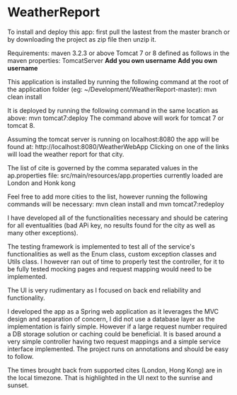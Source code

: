# WeatherReport
To install and deploy this app:
first pull the lastest from the master branch or by downloading the project as zip file then unzip it.

Requirements:
maven 3.2.3 or above
Tomcat 7 or 8 defined as follows in the maven properties:
<server>
		<id>TomcatServer</id>
		<username>**Add you own username**</username>
		<password>**Add you own username**</password>
	</server>

This application is installed by running the following command at the root of the application folder (eg: ~/Development/WeatherReport-master):
mvn clean install

It is deployed by running the following command in the same location as above:
mvn tomcat7:deploy
The command above will work for tomcat 7 or tomcat 8.

Assuming the tomcat server is running on localhost:8080 the app will be found at:
http://localhost:8080/WeatherWebApp
Clicking on one of the links will load the weather report for that city.

The list of cite is governed by the comma separated values in the ap.properties file:
src/main/resources/app.properties
currently loaded are London and Honk kong

Feel free to add more cities to the list, however running the following commands will be necessary:
mvn clean install
and 
mvn tomcat7:redeploy

I have developed all of the functionalities necessary and should be catering for all eventualities (bad APi key, no results found for the city as well as many other exceptions).

The testing framework is implemented to test all of the service's functionalities as well as the Enum class, custom exception classes and Utils class. I however ran out of time to properly test the controller, for it to be fully tested mocking pages and request mapping would need to be implemented.

The UI is very rudimentary as I focused on back end reliability and functionality.

I developed the app as a Spring web application as it leverages the MVC design and separation of concern, I did not use a database layer as the implementation is fairly simple. However if a large request number required a DB storage solution or caching could be beneficial.
It is based around a very simple controller having two request mappings and a simple service interface implemented.
The project runs on annotations and should be easy to follow.

The times brought back from supported cites (London, Hong Kong) are in the local timezone. That is highlighted in the UI next to the sunrise and sunset. 

